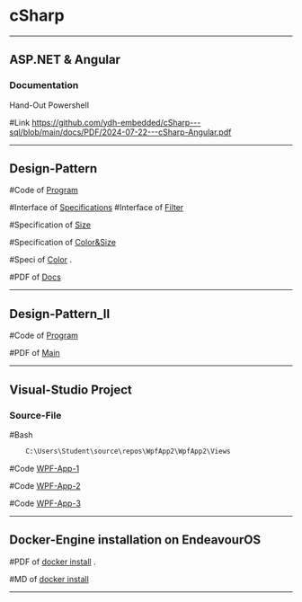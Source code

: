 # cSharp

_______________________________________________

## ASP.NET &  Angular

### Documentation

Hand-Out Powershell

#Link  https://github.com/ydh-embedded/cSharp---sql/blob/main/docs/PDF/2024-07-22---cSharp-Angular.pdf

______________________________________________

## Design-Pattern

#Code of [Program](https://github.com/ydh-embedded/cSharp---sql/blob/main/Rider/DesignPattern/Program.cs)

#Interface of [Specifications](https://github.com/ydh-embedded/cSharp---sql/blob/main/Rider/DesignPattern/ISpecification.cs) 
#Interface of [Filter](https://github.com/ydh-embedded/cSharp---sql/blob/main/Rider/DesignPattern/IFilter.cs) 

#Specification of [Size](https://github.com/ydh-embedded/cSharp---sql/blob/main/Rider/DesignPattern/Specifications/SizeSpecification.cs)

#Specification of [Color&Size](https://github.com/ydh-embedded/cSharp---sql/blob/main/Rider/DesignPattern/Specifications/ColorAndSizeSpecification.cs) 

#Speci of [Color](https://github.com/ydh-embedded/cSharp---sql/blob/main/Rider/DesignPattern/Specifications/ColorSpecification.cs)
.

#PDF of [Docs](https://github.com/ydh-embedded/cSharp---sql/blob/main/docs/PDF/2024-07-22---SQL-cSahrp.pdf)

______________________________________________

## Design-Pattern_II

#Code of [Program](https://github.com/ydh-embedded/cSharp---sql/blob/main/Rider/DesignPattern_II/Program.cs)

#PDF of [Main](https://github.com/ydh-embedded/cSharp---sql/blob/main/docs/PDF/2024-07-26---cSharp_DesignPattern_II.pdf)

_______________________________________________


## Visual-Studio Project 

### Source-File
#Bash
````bash
	C:\Users\Student\source\repos\WpfApp2\WpfApp2\Views
````

#Code [WPF-App-1](https://github.com/ydh-embedded/cSharp---sql/blob/main/VisualStudio/WpfApp1/WpfApp1/WpfApp1/App.xaml.cs)

#Code [WPF-App-2](https://github.com/ydh-embedded/cSharp---sql/blob/main/VisualStudio/WpfApp2/WpfApp2/App.xaml.cs)

#Code [WPF-App-3](https://github.com/ydh-embedded/cSharp---sql/blob/main/VisualStudio/WpfApp3/WpfApp3/App.xaml.cs)



_______________________________________________

## Docker-Engine installation on EndeavourOS

#PDF of [docker install](https://github.com/ydh-embedded/cSharp---sql/blob/main/docs/PDF/2024-07-24---docker-install.pdf)
.

#MD of [docker install](https://github.com/ydh-embedded/cSharp---sql/blob/main/docs/Obsidian/2024-07-24---docker-install.md)


_______________________________________________
